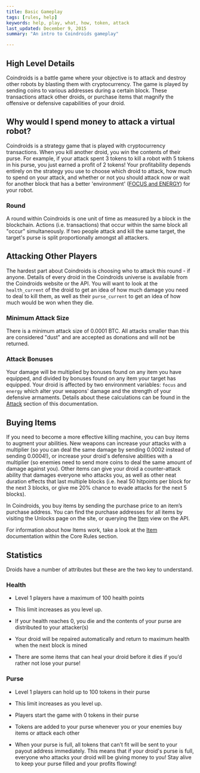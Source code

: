```yaml
---
title: Basic Gameplay
tags: [rules, help]
keywords: help, play, what, how, token, attack 
last_updated: December 9, 2015
summary: "An intro to Coindroids gameplay"

---
```



## High Level Details 

Coindroids is a battle game where your objective is to attack and destroy other robots by blasting them with cryptocurrency. The game is played by sending coins to various addresses during a certain block. These transactions attack other droids, or purchase items that magnify the offensive or defensive capabilities of your droid.

## Why would I spend money to attack a virtual robot?

Coindroids is a strategy game that is played with cryptocurrency transactions. When you kill another droid, you win the contents of their purse.
For example, if your attack spent 3 tokens to kill a robot with 5 tokens in his purse, you just earned a profit of 2 tokens! Your profitability depends entirely on the strategy you use to choose which droid to attack, how much to spend on your attack, and whether or not you should attack now or wait for another block that has a better 'environment' ([FOCUS and ENERGY](doc_game_specification_droids.html#dynamic-attributes)) for your robot.


### Round

A round within Coindroids is one unit of time as measured by a block in the blockchain. Actions (i.e. transactions) that occur within the same block all "occur" simultaneously. If two people attack and kill the same target, the target's purse is split proportionally amongst all attackers.

## Attacking Other Players

The hardest part about Coindroids is choosing who to attack this round - if anyone. Details of every droid in the Coindroids universe is available from the Coindroids website or the API. You will want to look at the `health_current` of the droid to get an idea of how much damage you need to deal to kill them, as well as their `purse_current` to get an idea of how much would be won when they die.

### Minimum Attack Size

There is a minimum attack size of 0.0001 BTC. All attacks smaller than this are considered "dust" and are accepted as donations and will not be returned.

### Attack Bonuses

Your damage will be multiplied by bonuses found on any item you have equipped, and divided by bonuses found on any item your target has equipped. Your droid is affected by two environment variables: `focus` and `energy` which alter your weapons' damage and the strength of your defensive armaments. Details about these calculations can be found in the [Attack](doc_game_specification_attack_process.html#Attack) section of this documentation.


## Buying Items

If you need to become a more effective killing machine, you can buy items to augment your abilities. New weapons can increase your attacks with a multiplier (so you can deal the same damage by sending 0.0002 instead of sending 0.0004!), or increase your droid's defensive abilities with a multiplier (so enemies need to send more coins to deal the same amount of damage against you). Other items can give your droid a counter-attack ability that damages everyone who attacks you, as well as other neat duration effects that last multiple blocks (i.e. heal 50 hitpoints per block for the next 3 blocks, or give me 20% chance to evade attacks for the next 5 blocks).

In Coindroids, you buy items by sending the purchase price to an item’s purchase address. You can find the purchase addresses for all items by visiting the Unlocks page on the site, or querying the [Item](doc_object_item.html) view on the API.

For information about how Items work, take a look at the [Item](doc_game_specification_items.html) documentation within the Core Rules section.

## Statistics

Droids have a number of attributes but these are the two key to understand. 

### Health

* Level 1 players have a maximum of 100 health points

* This limit increases as you level up.

* If your health reaches 0, you die and the contents of your purse are distributed to your attacker(s)

* Your droid will be repaired automatically and return to maximum health when the next block is mined

* There are some items that can heal your droid before it dies if you’d rather not lose your purse!

### Purse

* Level 1 players can hold up to 100 tokens in their purse

* This limit increases as you level up.

* Players start the game with 0 tokens in their purse

* Tokens are added to your purse whenever you or your enemies buy items or attack each other

* When your purse is full, all tokens that can’t fit will be sent to your payout address immediately. This means that if your droid's purse is full, everyone who attacks your droid will be giving money to you! Stay alive to keep your purse filled and your profits flowing!


